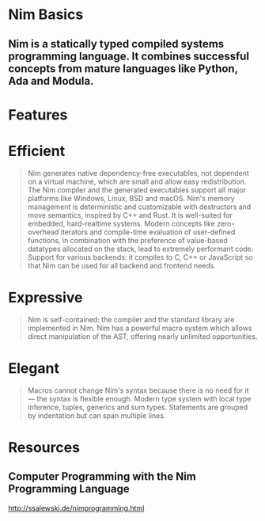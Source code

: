 # Nim Basics

## Nim is a statically typed compiled systems programming language. It combines successful concepts from mature languages like Python, Ada and Modula.

# Features

# Efficient
> Nim generates native dependency-free executables, not dependent on a virtual machine, which are small and allow easy redistribution.
> The Nim compiler and the generated executables support all major platforms like Windows, Linux, BSD and macOS.
> Nim's memory management is deterministic and customizable with destructors and move semantics, inspired by C++ and Rust. It is well-suited for embedded, hard-realtime systems.
> Modern concepts like zero-overhead iterators and compile-time evaluation of user-defined functions, in combination with the preference of value-based datatypes allocated on the stack, lead to extremely performant code.
> Support for various backends: it compiles to C, C++ or JavaScript so that Nim can be used for all backend and frontend needs.

# Expressive
> Nim is self-contained: the compiler and the standard library are implemented in Nim.
> Nim has a powerful macro system which allows direct manipulation of the AST, offering nearly unlimited opportunities.

# Elegant
> Macros cannot change Nim's syntax because there is no need for it — the syntax is flexible enough.
> Modern type system with local type inference, tuples, generics and sum types.
> Statements are grouped by indentation but can span multiple lines.

# Resources

## Computer Programming with the Nim Programming Language
http://ssalewski.de/nimprogramming.html

## 
